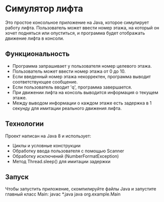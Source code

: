 # Симулятор лифта

Это простое консольное приложение на Java, которое симулирует работу лифта. Пользователь может ввести номер этажа, на который он хочет подняться или опуститься, и программа будет отображать движение лифта в консоли.

## Функциональность

- Программа запрашивает у пользователя номер целевого этажа.
- Пользователь может ввести номер этажа от 0 до 10.
- Если введенный номер этажа некорректен, программа выводит соответствующее сообщение.
- Если пользователь вводит 'q', программа завершается.
- При движении лифта на консоль выводится информация о текущем этаже.
- Между выводом информации о каждом этаже есть задержка в 1 секунду для имитации реального движения лифта.

## Технологии

Проект написан на Java 8 и использует:

- Циклы и условные конструкции
- Обработку ввода пользователя с помощью Scanner
- Обработку исключений (NumberFormatException)
- Метод Thread.sleep() для имитации задержки

## Запуск

Чтобы запустить приложение, скомпилируйте файлы Java и запустите главный класс Main:
javac *.java
java org.example.Main
